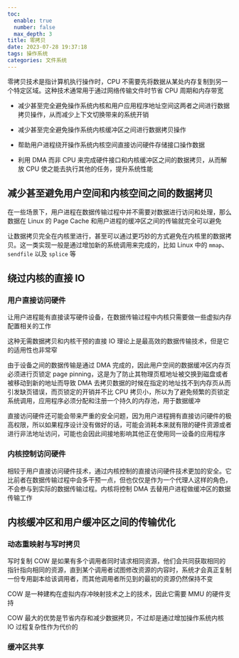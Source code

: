 ```yaml
---
toc:
  enable: true
  number: false
  max_depth: 3
title: 零拷贝
date: 2023-07-28 19:37:18
tags: 操作系统
categories: 文件系统
---
```


零拷贝技术是指计算机执行操作时，CPU 不需要先将数据从某处内存复制到另一个特定区域。这种技术通常用于通过网络传输文件时节省 CPU 周期和内存带宽

- 减少甚至完全避免操作系统内核和用户应用程序地址空间这两者之间进行数据拷贝操作，从而减少上下文切换带来的系统开销

- 减少甚至完全避免操作系统内核缓冲区之间进行数据拷贝操作

- 帮助用户进程绕开操作系统内核空间直接访问硬件存储接口操作数据

- 利用 DMA 而非 CPU 来完成硬件接口和内核缓冲区之间的数据拷贝，从而解放 CPU 使之能去执行其他的任务，提升系统性能

## 减少甚至避免用户空间和内核空间之间的数据拷贝

在一些场景下，用户进程在数据传输过程中并不需要对数据进行访问和处理，那么数据在 Linux 的 Page Cache 和用户进程的缓冲区之间的传输就完全可以避免

让数据拷贝完全在内核里进行，甚至可以通过更巧妙的方式避免在内核里的数据拷贝。这一类实现一般是通过增加新的系统调用来完成的，比如 Linux 中的 `mmap`、`sendfile` 以及 `splice` 等

## 绕过内核的直接 IO

### 用户直接访问硬件

让用户进程能有直接读写硬件设备，在数据传输过程中内核只需要做一些虚拟内存配置相关的工作

这种无需数据拷贝和内核干预的直接 IO 理论上是最高效的数据传输技术，但是它的适用性也非常窄

由于设备之间的数据传输是通过 DMA 完成的，因此用户空间的数据缓冲区内存页必须进行页锁定 page pinning，这是为了防止其物理页框地址被交换到磁盘或者被移动到新的地址而导致 DMA 去拷贝数据的时候在指定的地址找不到内存页从而引发缺页错误，而页锁定的开销并不比 CPU 拷贝小，所以为了避免频繁的页锁定系统调用，应用程序必须分配和注册一个持久的内存池，用于数据缓冲

直接访问硬件还可能会带来严重的安全问题，因为用户进程拥有直接访问硬件的极高权限，所以如果程序设计没有做好的话，可能会消耗本来就有限的硬件资源或者进行非法地址访问，可能也会因此间接地影响其他正在使用同一设备的应用程序

### 内核控制访问硬件

相较于用户直接访问硬件技术，通过内核控制的直接访问硬件技术更加的安全。它比前者在数据传输过程中会多干预一点，但也仅仅是作为一个代理人这样的角色，不会参与到实际的数据传输过程。内核将控制 DMA 去替用户进程做缓冲区的数据传输工作

## 内核缓冲区和用户缓冲区之间的传输优化

### 动态重映射与写时拷贝

写时复制 COW 是如果有多个调用者同时请求相同资源，他们会共同获取相同的指针指向相同的资源，直到某个调用者试图修改资源的内容时，系统才会真正复制一份专用副本给该调用者，而其他调用者所见到的最初的资源仍然保持不变

COW 是一种建构在虚拟内存冲映射技术之上的技术，因此它需要 MMU 的硬件支持

COW 最大的优势是节省内存和减少数据拷贝，不过却是通过增加操作系统内核 IO 过程复杂性作为代价的

### 缓冲区共享